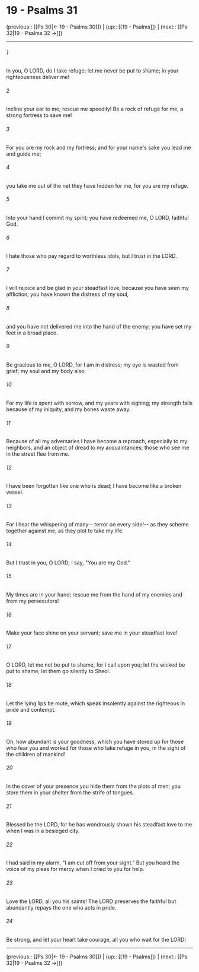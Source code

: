 # 19 - Psalms 31

(previous:: [[Ps 30|← 19 - Psalms 30]]) | (up:: [[19 - Psalms]]) | (next:: [[Ps 32|19 - Psalms 32 →]])

***


###### 1 
In you, O LORD, do I take refuge; let me never be put to shame; in your righteousness deliver me! 

###### 2 
Incline your ear to me; rescue me speedily! Be a rock of refuge for me, a strong fortress to save me! 

###### 3 
For you are my rock and my fortress; and for your name's sake you lead me and guide me; 

###### 4 
you take me out of the net they have hidden for me, for you are my refuge. 

###### 5 
Into your hand I commit my spirit; you have redeemed me, O LORD, faithful God. 

###### 6 
I hate those who pay regard to worthless idols, but I trust in the LORD. 

###### 7 
I will rejoice and be glad in your steadfast love, because you have seen my affliction; you have known the distress of my soul, 

###### 8 
and you have not delivered me into the hand of the enemy; you have set my feet in a broad place. 

###### 9 
Be gracious to me, O LORD, for I am in distress; my eye is wasted from grief; my soul and my body also. 

###### 10 
For my life is spent with sorrow, and my years with sighing; my strength fails because of my iniquity, and my bones waste away. 

###### 11 
Because of all my adversaries I have become a reproach, especially to my neighbors, and an object of dread to my acquaintances; those who see me in the street flee from me. 

###### 12 
I have been forgotten like one who is dead; I have become like a broken vessel. 

###### 13 
For I hear the whispering of many-- terror on every side!-- as they scheme together against me, as they plot to take my life. 

###### 14 
But I trust in you, O LORD; I say, "You are my God." 

###### 15 
My times are in your hand; rescue me from the hand of my enemies and from my persecutors! 

###### 16 
Make your face shine on your servant; save me in your steadfast love! 

###### 17 
O LORD, let me not be put to shame, for I call upon you; let the wicked be put to shame; let them go silently to Sheol. 

###### 18 
Let the lying lips be mute, which speak insolently against the righteous in pride and contempt. 

###### 19 
Oh, how abundant is your goodness, which you have stored up for those who fear you and worked for those who take refuge in you, in the sight of the children of mankind! 

###### 20 
In the cover of your presence you hide them from the plots of men; you store them in your shelter from the strife of tongues. 

###### 21 
Blessed be the LORD, for he has wondrously shown his steadfast love to me when I was in a besieged city. 

###### 22 
I had said in my alarm, "I am cut off from your sight." But you heard the voice of my pleas for mercy when I cried to you for help. 

###### 23 
Love the LORD, all you his saints! The LORD preserves the faithful but abundantly repays the one who acts in pride. 

###### 24 
Be strong, and let your heart take courage, all you who wait for the LORD!

***

(previous:: [[Ps 30|← 19 - Psalms 30]]) | (up:: [[19 - Psalms]]) | (next:: [[Ps 32|19 - Psalms 32 →]])
